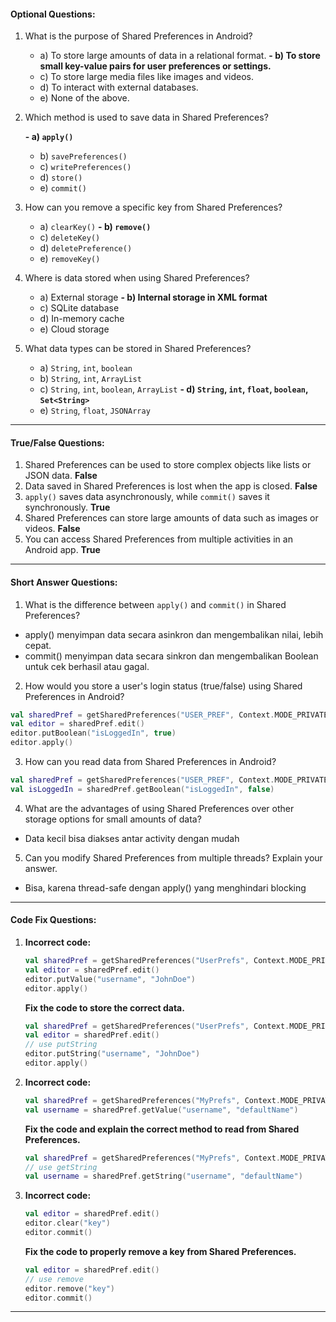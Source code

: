 #### **Optional Questions:**

1. What is the purpose of Shared Preferences in Android?

   - a) To store large amounts of data in a relational format.
   **- b) To store small key-value pairs for user preferences or settings.**
   - c) To store large media files like images and videos.
   - d) To interact with external databases.
   - e) None of the above.

2. Which method is used to save data in Shared Preferences?

   **- a) `apply()`**
   - b) `savePreferences()`
   - c) `writePreferences()`
   - d) `store()`
   - e) `commit()`

3. How can you remove a specific key from Shared Preferences?

   - a) `clearKey()`
   **- b) `remove()`**
   - c) `deleteKey()`
   - d) `deletePreference()`
   - e) `removeKey()`

4. Where is data stored when using Shared Preferences?

   - a) External storage
   **- b) Internal storage in XML format**
   - c) SQLite database
   - d) In-memory cache
   - e) Cloud storage

5. What data types can be stored in Shared Preferences?
   - a) `String`, `int`, `boolean`
   - b) `String`, `int`, `ArrayList`
   - c) `String`, `int`, `boolean`, `ArrayList`
   **- d) `String`, `int`, `float`, `boolean`, `Set<String>`**
   - e) `String`, `float`, `JSONArray`

---

#### **True/False Questions:**

1. Shared Preferences can be used to store complex objects like lists or JSON data. **False**
2. Data saved in Shared Preferences is lost when the app is closed. **False**
3. `apply()` saves data asynchronously, while `commit()` saves it synchronously. **True**
4. Shared Preferences can store large amounts of data such as images or videos. **False**
5. You can access Shared Preferences from multiple activities in an Android app. **True**

---

#### **Short Answer Questions:**

1. What is the difference between `apply()` and `commit()` in Shared Preferences?
- apply() menyimpan data secara asinkron dan mengembalikan nilai, lebih cepat.
- commit() menyimpan data secara sinkron dan mengembalikan Boolean untuk cek berhasil atau gagal.
2. How would you store a user's login status (true/false) using Shared Preferences in Android?
```kotlin
val sharedPref = getSharedPreferences("USER_PREF", Context.MODE_PRIVATE)
val editor = sharedPref.edit()
editor.putBoolean("isLoggedIn", true)
editor.apply()
```
3. How can you read data from Shared Preferences in Android?
```kotlin
val sharedPref = getSharedPreferences("USER_PREF", Context.MODE_PRIVATE)
val isLoggedIn = sharedPref.getBoolean("isLoggedIn", false)
```
4. What are the advantages of using Shared Preferences over other storage options for small amounts of data?
- Data kecil bisa diakses antar activity dengan mudah
5. Can you modify Shared Preferences from multiple threads? Explain your answer.
- Bisa, karena thread-safe dengan apply() yang menghindari blocking
---

#### **Code Fix Questions:**

1. **Incorrect code:**

   ```kotlin
   val sharedPref = getSharedPreferences("UserPrefs", Context.MODE_PRIVATE)
   val editor = sharedPref.edit()
   editor.putValue("username", "JohnDoe")
   editor.apply()
   ```

   **Fix the code to store the correct data.**

   ```kotlin
   val sharedPref = getSharedPreferences("UserPrefs", Context.MODE_PRIVATE)
   val editor = sharedPref.edit()
   // use putString
   editor.putString("username", "JohnDoe")  
   editor.apply()
   ```

2. **Incorrect code:**

   ```kotlin
   val sharedPref = getSharedPreferences("MyPrefs", Context.MODE_PRIVATE)
   val username = sharedPref.getValue("username", "defaultName")
   ```

   **Fix the code and explain the correct method to read from Shared Preferences.**
   ```kotlin
   val sharedPref = getSharedPreferences("MyPrefs", Context.MODE_PRIVATE)
   // use getString
   val username = sharedPref.getString("username", "defaultName")
   ```

3. **Incorrect code:**
   ```kotlin
   val editor = sharedPref.edit()
   editor.clear("key")
   editor.commit()
   ```
   **Fix the code to properly remove a key from Shared Preferences.**
   ```kotlin
   val editor = sharedPref.edit()
   // use remove
   editor.remove("key")
   editor.commit()
   ```

---
